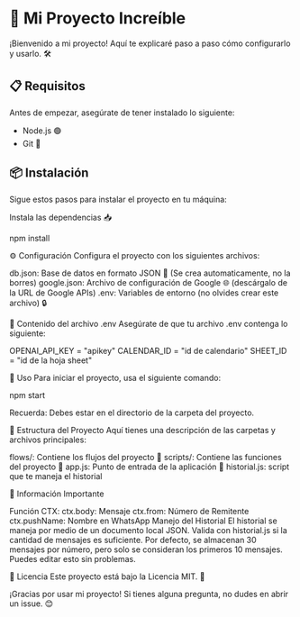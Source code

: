 # 🚀 Mi Proyecto Increíble

¡Bienvenido a mi proyecto! Aquí te explicaré paso a paso cómo configurarlo y usarlo. 🛠️

## 📋 Requisitos

Antes de empezar, asegúrate de tener instalado lo siguiente:

- Node.js 🟢
- Git 🐙

## 📦 Instalación

Sigue estos pasos para instalar el proyecto en tu máquina:

Instala las dependencias 📥

npm install

⚙️ Configuración
Configura el proyecto con los siguientes archivos:

db.json: Base de datos en formato JSON 📂 (Se crea automaticamente, no la borres)
google.json: Archivo de configuración de Google 🌐 (descárgalo de la URL de Google APIs)
.env: Variables de entorno (no olvides crear este archivo) 🔒

📄 Contenido del archivo .env
Asegúrate de que tu archivo .env contenga lo siguiente:

OPENAI_API_KEY = "apikey"
CALENDAR_ID = "id de calendario"
SHEET_ID = "id de la hoja sheet"

🚀 Uso
Para iniciar el proyecto, usa el siguiente comando:

npm start

Recuerda: Debes estar en el directorio de la carpeta del proyecto.

📁 Estructura del Proyecto
Aquí tienes una descripción de las carpetas y archivos principales:

flows/: Contiene los flujos del proyecto 🌊
scripts/: Contiene las funciones del proyecto 📜
app.js: Punto de entrada de la aplicación 🚪
historial.js: script que te maneja el historial


📝 Información Importante

Función CTX:
ctx.body: Mensaje
ctx.from: Número de Remitente
ctx.pushName: Nombre en WhatsApp
Manejo del Historial
El historial se maneja por medio de un documento local JSON. Valida con historial.js si la cantidad de mensajes es suficiente. Por defecto, se almacenan 30 mensajes por número, pero solo se consideran los primeros 10 mensajes. Puedes editar esto sin problemas.

📄 Licencia
Este proyecto está bajo la Licencia MIT. 📜

¡Gracias por usar mi proyecto! Si tienes alguna pregunta, no dudes en abrir un issue. 😊